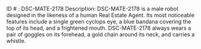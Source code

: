 ID # : DSC-MATE-2178
Description: DSC-MATE-2178 is a male robot designed in the likeness of a human Real Estate Agent. Its most noticeable features include a single green cyclops eye, a blue bandana covering the top of its head, and a frightened mouth. DSC-MATE-2178 always wears a pair of goggles on its forehead, a gold chain around its neck, and carries a whistle.